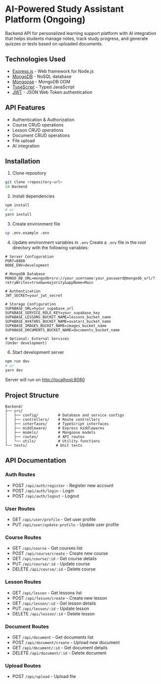 # AI-Powered Study Assistant Platform (Ongoing)

Backend API for personalized learning support platform with AI integration that helps students manage notes, track study progress, and generate quizzes or tests based on uploaded documents.

## Technologies Used

- [Express.js](https://expressjs.com/) - Web framework for Node.js
- [MongoDB](https://www.mongodb.com/) - NoSQL database
- [Mongoose](https://mongoosejs.com/) - MongoDB ODM
- [TypeScript](https://www.typescriptlang.org/) - Typed JavaScript
- [JWT](https://jwt.io/) - JSON Web Token authentication

## API Features

- Authentication & Authorization
- Course CRUD operations
- Lesson CRUD operations  
- Document CRUD operations
- File upload
- AI integration

## Installation

1. Clone repository
```bash
git clone <repository-url>
cd Backend
```

2. Install dependencies
```bash
npm install
# or
yarn install
```

3. Create environment file
```bash  
cp .env.example .env
```

4. Update environment variables in `.env`
Create a `.env` file in the root directory with the following variables:

```env
# Server Configuration
PORT=8080
NODE_ENV=development

# MongoDB Database
MONGO_DB_URL=mongodb+srv://your_username:your_password@mongodb_url/?retryWrites=true&w=majority&appName=Main

# Authentication
JWT_SECRET=your_jwt_secret

# Storage Configuration
SUPABASE_URL=hyour_supabase_url
SUPABASE_SERVICE_ROLE_KEY=your_supabase_key
SUPABASE_LESSONS_BUCKET_NAME=lessons_bucket_name
SUPABASE_AVATARS_BUCKET_NAME=avatars_bucket_name
SUPABASE_IMAGES_BUCKET_NAME=images_bucket_name
SUPABASE_DOCUMENTS_BUCKET_NAME=documents_bucket_name

# Optional: External Services
(Under development)
```

6. Start development server
```bash
npm run dev
# or
yarn dev
```

Server will run on [http://localhost:8080](http://localhost:8080)

## Project Structure

```
Backend/
├── src/
│   ├── config/         # Database and service configs
│   ├── controllers/    # Route controllers
│   ├── interfaces/     # TypeScript interfaces
│   ├── middleware/     # Express middlewares 
│   ├── models/         # Mongoose models
│   ├── routes/         # API routes
│   └── utils/          # Utility functions
└── tests/             # Unit tests
```

## API Documentation

### Auth Routes
- POST `/api/auth/register` - Register new account
- POST `/api/auth/login` - Login
- POST `/api/auth/logout` - Logout

### User Routes
- GET `/api/user/profile` - Get user profile
- PUT `/api/user/update-profile` - Update user profile

### Course Routes
- GET `/api/course` - Get courses list
- POST `/api/course/create` - Create new course
- GET `/api/course/:id` - Get course details
- PUT `/api/course/:id` - Update course
- DELETE `/api/course/:id` - Delete course

### Lesson Routes
- GET `/api/lesson` - Get lessons list
- POST `/api/lesson/create` - Create new lesson
- GET `/api/lesson/:id` - Get lesson details
- PUT `/api/lesson/:id` - Update lesson  
- DELETE `/api/lesson/:id` - Delete lesson

### Document Routes
- GET `/api/document` - Get documents list
- POST `/api/document/create` - Upload new document
- GET `/api/document/:id` - Get document details 
- DELETE `/api/document/:id` - Delete document

### Upload Routes
- POST `/api/upload` - Upload file
